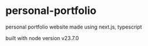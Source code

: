 # personal-portfolio

personal portfolio website made using next.js, typescript

built with node version v23.7.0
